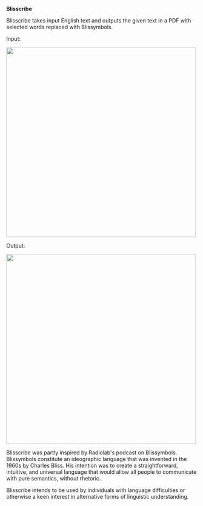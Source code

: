 <b>Blisscribe</b>

Blisscribe takes input English text and outputs the given text in a PDF with selected words replaced with Blissymbols.

Input:

<img src="https://github.com/chermary/blisscribe/blob/master/main/resources/untranslated.png" width="500">

Output:

<img src="https://github.com/chermary/blisscribe/blob/master/main/resources/translated.png" width="500">

Blisscribe was partly inspired by Radiolab's podcast on Blissymbols.  Blissymbols constitute an ideographic language that was invented in the 1960s by Charles Bliss.  His intention was to create a straightforward, intuitive, and universal language that would allow all people to communicate with pure semantics, without rhetoric.

Blisscribe intends to be used by individuals with language difficulties or otherwise a keen interest in alternative forms of linguistic understanding.
